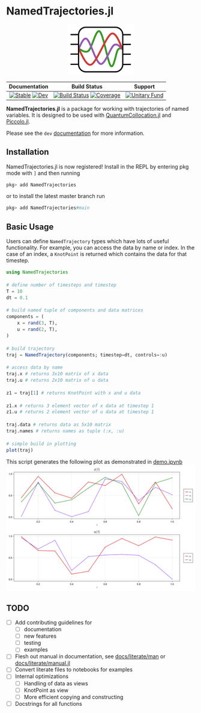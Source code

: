 # NamedTrajectories.jl

<div align="center"> <a href="https://github.com/aarontrowbridge/Piccolo.jl">
    <img src="assets/logo.svg" alt="logo" width="35%"/>
</a> </div>

<div align="center">

| **Documentation** | **Build Status** | **Support** |
|:-----------------:|:----------------:| :----------:|
| [![Stable](https://img.shields.io/badge/docs-stable-blue.svg)](https://aarontrowbridge.github.io/NamedTrajectories.jl/stable/) [![Dev](https://img.shields.io/badge/docs-dev-blue.svg)](https://aarontrowbridge.github.io/NamedTrajectories.jl/dev/) | [![Build Status](https://github.com/aarontrowbridge/NamedTrajectories.jl/actions/workflows/CI.yml/badge.svg?branch=main)](https://github.com/aarontrowbridge/NamedTrajectories.jl/actions/workflows/CI.yml?query=branch%3Amain) [![Coverage](https://codecov.io/gh/aarontrowbridge/NamedTrajectories.jl/branch/main/graph/badge.svg)](https://codecov.io/gh/aarontrowbridge/NamedTrajectories.jl)| [![Unitary Fund](https://img.shields.io/badge/Supported%20By-Unitary%20Fund-FFFF00.svg)](https://unitary.fund)

</div>

**NamedTrajectories.jl** is a package for working with trajectories of named variables. It is designed to be used with [QuantumCollocation.jl](https://github.com/aarontrowbridge/QuantumCollocation.jl) and [Piccolo.jl](https://github.com/aarontrowbridge/Piccolo.jl).

Please see the `dev` [documentation](https://aarontrowbridge.github.io/NamedTrajectories.jl/dev/) for more information.

## Installation

NamedTrajectories.jl is now registered! Install in the REPL by entering pkg mode with `]` and then running 

```julia
pkg> add NamedTrajectories
```

or to install the latest master branch run

```julia
pkg> add NamedTrajectories#main
```


## Basic Usage

Users can define `NamedTrajectory` types which have lots of useful functionality. For example, you can access the data by name or index.  In the case of an index, a `KnotPoint` is returned which contains the data for that timestep.

```julia
using NamedTrajectories

# define number of timesteps and timestep
T = 10
dt = 0.1

# build named tuple of components and data matrices
components = (
    x = rand(3, T),
    u = rand(2, T),
)

# build trajectory
traj = NamedTrajectory(components; timestep=dt, controls=:u)

# access data by name
traj.x # returns 3x10 matrix of x data
traj.u # returns 2x10 matrix of u data

z1 = traj[1] # returns KnotPoint with x and u data

z1.x # returns 3 element vector of x data at timestep 1
z1.u # returns 2 element vector of u data at timestep 1

traj.data # returns data as 5x10 matrix
traj.names # returns names as tuple (:x, :u)

# simple build in plotting
plot(traj)
```

This script generates the following plot as demonstrated in [demo.ipynb](examples/demo.ipynb)
![](examples/demo.png)


## TODO

- [ ] Add contributing guidelines for
  - [ ] documentation
  - [ ] new features
  - [ ] testing
  - [ ] examples
- [ ] Flesh out manual in documentation, see [docs/literate/man](docs/literate/man) or [docs/literate/manual.jl](docs/literate/manual.jl)
- [ ] Convert literate files to notebooks for examples
- [ ] Internal optimizations
  - [ ] Handling of data as views
  - [ ] KnotPoint as view
  - [ ] More efficient copying and constructing
- [ ] Docstrings for all functions